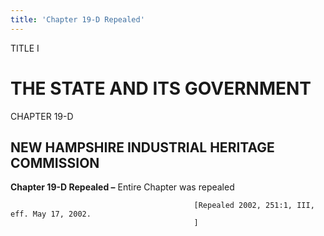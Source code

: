 ```yaml
---
title: 'Chapter 19-D Repealed'
---
```


TITLE I
                                             
THE STATE AND ITS GOVERNMENT
============================

CHAPTER 19-D
                                             
NEW HAMPSHIRE INDUSTRIAL HERITAGE COMMISSION
--------------------------------------------

**Chapter 19-D Repealed –** Entire Chapter was repealed


                                             [Repealed 2002, 251:1, III, eff. May 17, 2002.
                                             ]

